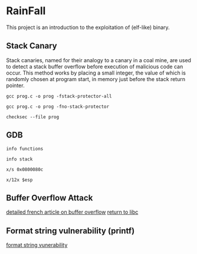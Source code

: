 # RainFall
 This project is an introduction to the exploitation of (elf-like) binary.

## Stack Canary
Stack canaries, named for their analogy to a canary in a coal mine, are used to detect a stack buffer overflow before execution of malicious code can occur. This method works by placing a small integer, the value of which is randomly chosen at program start, in memory just before the stack return pointer.

`gcc prog.c -o prog -fstack-protector-all`

`gcc prog.c -o prog -fno-stack-protector`

`checksec --file prog`

## GDB
`info functions`

`info stack`

`x/s 0x0800080c`

`x/12x $esp`

## Buffer Overflow Attack
[detailed french article on buffer overflow](https://beta.hackndo.com/buffer-overflow/)
[return to libc](https://beta.hackndo.com/retour-a-la-libc/)


## Format string vulnerability (printf)
[format string vunerability](https://bufferoverflows.net/format-string-vulnerability-what-when-and-how/)